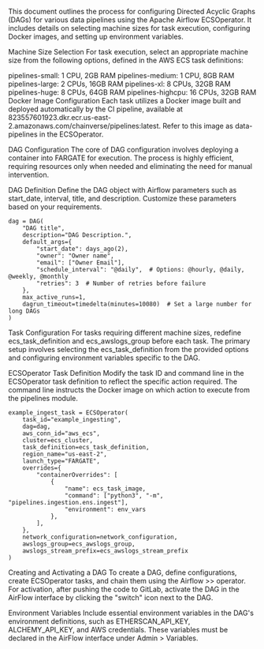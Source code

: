 This document outlines the process for configuring Directed Acyclic Graphs (DAGs) for various data pipelines using the Apache Airflow ECSOperator. It includes details on selecting machine sizes for task execution, configuring Docker images, and setting up environment variables.

Machine Size Selection
For task execution, select an appropriate machine size from the following options, defined in the AWS ECS task definitions:

pipelines-small: 1 CPU, 2GB RAM
pipelines-medium: 1 CPU, 8GB RAM
pipelines-large: 2 CPUs, 16GB RAM
pipelines-xl: 8 CPUs, 32GB RAM
pipelines-huge: 8 CPUs, 64GB RAM
pipelines-highcpu: 16 CPUs, 32GB RAM
Docker Image Configuration
Each task utilizes a Docker image built and deployed automatically by the CI pipeline, available at 823557601923.dkr.ecr.us-east-2.amazonaws.com/chainverse/pipelines:latest. Refer to this image as data-pipelines in the ECSOperator.

DAG Configuration
The core of DAG configuration involves deploying a container into FARGATE for execution. The process is highly efficient, requiring resources only when needed and eliminating the need for manual intervention.

DAG Definition
Define the DAG object with Airflow parameters such as start_date, interval, title, and description. Customize these parameters based on your requirements.

```
dag = DAG(
    "DAG title",
    description="DAG Description.",
    default_args={
        "start_date": days_ago(2),
        "owner": "Owner name",
        "email": ["Owner Email"],
        "schedule_interval": "@daily",  # Options: @hourly, @daily, @weekly, @monthly
        "retries": 3  # Number of retries before failure
    },
    max_active_runs=1,
    dagrun_timeout=timedelta(minutes=10080)  # Set a large number for long DAGs
)
```


Task Configuration
For tasks requiring different machine sizes, redefine ecs_task_definition and ecs_awslogs_group before each task. The primary setup involves selecting the ecs_task_definition from the provided options and configuring environment variables specific to the DAG.

ECSOperator Task Definition
Modify the task ID and command line in the ECSOperator task definition to reflect the specific action required. The command line instructs the Docker image on which action to execute from the pipelines module.

```
example_ingest_task = ECSOperator(
    task_id="example_ingesting",
    dag=dag,
    aws_conn_id="aws_ecs",
    cluster=ecs_cluster,
    task_definition=ecs_task_definition,
    region_name="us-east-2",
    launch_type="FARGATE",
    overrides={
        "containerOverrides": [
            {
                "name": ecs_task_image,
                "command": ["python3", "-m", "pipelines.ingestion.ens.ingest"],
                "environment": env_vars
            },
        ],
    },
    network_configuration=network_configuration,
    awslogs_group=ecs_awslogs_group,
    awslogs_stream_prefix=ecs_awslogs_stream_prefix
)
```

Creating and Activating a DAG
To create a DAG, define configurations, create ECSOperator tasks, and chain them using the Airflow >> operator. For activation, after pushing the code to GitLab, activate the DAG in the AirFlow interface by clicking the "switch" icon next to the DAG.

Environment Variables
Include essential environment variables in the DAG's environment definitions, such as ETHERSCAN_API_KEY, ALCHEMY_API_KEY, and AWS credentials. These variables must be declared in the AirFlow interface under Admin > Variables.

